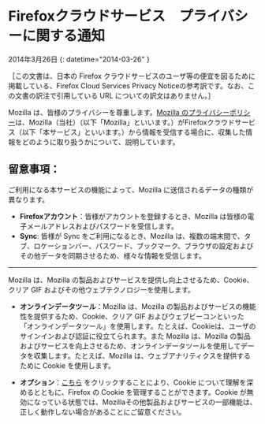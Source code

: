 # Firefoxクラウドサービス　プライバシーに関する通知


2014年3月26日
{: datetime="2014-03-26" }

［この文書は、日本の Firefox クラウドサービスのユーザ等の便宜を図るために掲載している、Firefox Cloud Services Privacy Noticeの参考訳です。なお、この文書の訳注で引用している URL についての訳文はありません。］

Mozilla は、皆様のプライバシーを尊重します。[Mozilla のプライバシーポリシー](https://www.mozilla.org/privacy/)は、Mozilla（当社）（以下「Mozilla」といいます。）がFirefoxクラウドサービス（以下「本サービス」といいます。）から情報を受信する場合に、収集した情報をどのように取り扱うかについて、説明しています。

## 留意事項：

ご利用になる本サービスの機能によって、Mozilla に送信されるデータの種類が異なります。

* **Firefoxアカウント**：皆様がアカウントを登録するとき、Mozilla は皆様の電子メールアドレスおよびパスワードを受信します。
* **Sync**: 皆様が Sync をご利用になるとき、Mozilla は、複数の端末間で、タブ、ロケーションバー、パスワード、ブックマーク、ブラウザの設定およびその他データを同期させるため、様々な情報を受信します。

---------------------------------------

Mozilla は、Mozilla の製品およびサービスを提供し向上させるため、Cookie、クリア GIF およびその他ウェブテクノロジーを使用します。

* **オンラインデータツール**：Mozilla は、Mozilla の製品およびサービスの機能性を提供するため、Cookie、クリア GIF およびウェブビーコンといった「オンラインデータツール」を使用します。たとえば、Cookieは、ユーザのサインインおよび認証に役立てられます。また Mozilla は、Mozilla の製品およびサービスを向上させるため、オンラインデータツールを使用してデータを収集します。たとえば、Mozilla は、ウェブアナリティクスを提供するために Cookie を使用します。

* **オプション**：[こちら](https://support.mozilla.org/kb/cookies-information-websites-store-on-your-computer) をクリックすることにより、Cookie について理解を深めるとともに、Firefox の Cookie を管理することができます。Cookie が無効になっている状態では、Mozillaその他製品およびサービスの一部機能は、正しく動作しない場合があることにご留意ください。
